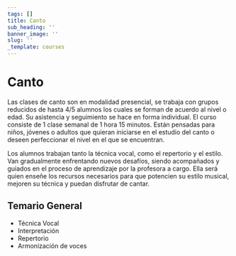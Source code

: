 ```yaml
---
tags: []
title: Canto
sub_heading: ''
banner_image: ''
slug: ''
_template: courses
---
```


# Canto

Las clases de canto son en modalidad presencial, se trabaja con grupos reducidos de hasta 4/5
alumnos los cuales se forman de acuerdo al nivel o edad. Su asistencia y seguimiento se hace en
forma individual. El curso consiste de 1 clase semanal de 1 hora 15 minutos. Están pensadas
para niños, jóvenes o adultos que quieran iniciarse en el estudio del canto o deseen perfeccionar
el nivel en el que se encuentran.

Los alumnos trabajan tanto la técnica vocal, como el repertorio y el estilo. Van gradualmente enfrentando nuevos desafíos, siendo acompañados y guiados en el proceso de aprendizaje por la profesora a cargo. Ella será quien enseñe los recursos necesarios para que potencien su estilo musical, mejoren su técnica y puedan disfrutar de cantar.

## Temario General

* Técnica Vocal
* Interpretación
* Repertorio
* Armonización de voces
